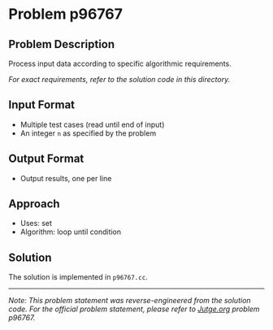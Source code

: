 # Problem p96767

## Problem Description

Process input data according to specific algorithmic requirements.

*For exact requirements, refer to the solution code in this directory.*

## Input Format

- Multiple test cases (read until end of input)
- An integer `n` as specified by the problem

## Output Format

- Output results, one per line

## Approach

- Uses: set
- Algorithm: loop until condition

## Solution

The solution is implemented in `p96767.cc`.

---

*Note: This problem statement was reverse-engineered from the solution code. For the official problem statement, please refer to [Jutge.org](https://jutge.org/) problem p96767.*
